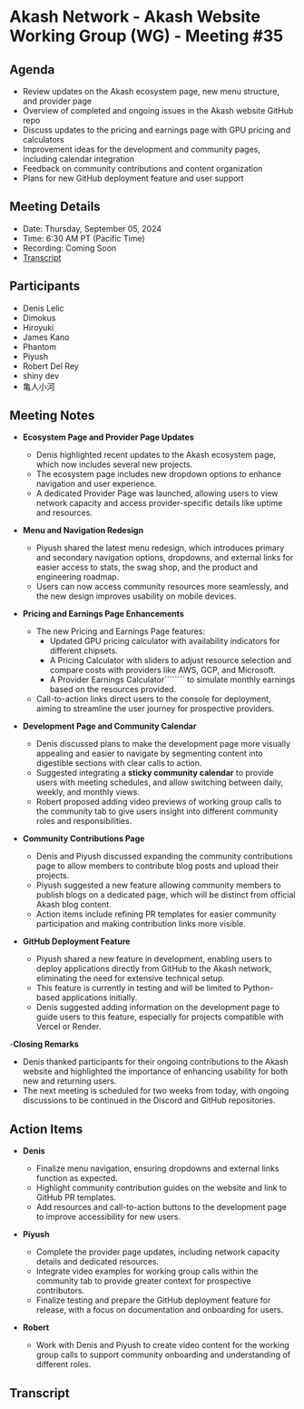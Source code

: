 # Akash Network - Akash Website Working Group (WG) - Meeting #35

## Agenda

- Review updates on the Akash ecosystem page, new menu structure, and provider page
- Overview of completed and ongoing issues in the Akash website GitHub repo
- Discuss updates to the pricing and earnings page with GPU pricing and calculators
- Improvement ideas for the development and community pages, including calendar integration
- Feedback on community contributions and content organization
- Plans for new GitHub deployment feature and user support

## Meeting Details
- Date: Thursday, September 05, 2024
- Time: 6:30 AM PT (Pacific Time)
- Recording: Coming Soon
- [Transcript](#Transcript)


## Participants

- Denis Lelic
- Dimokus
- Hiroyuki
- James Kano
- Phantom
- Piyush
- Robert Del Rey
- shiny dev
- 亀人小河


## Meeting Notes

- **Ecosystem Page and Provider Page Updates**
  - Denis highlighted recent updates to the Akash ecosystem page, which now includes several new projects.
  - The ecosystem page includes new dropdown options to enhance navigation and user experience.
  - A dedicated Provider Page was launched, allowing users to view network capacity and access provider-specific details like uptime and resources.

- **Menu and Navigation Redesign**
  - Piyush shared the latest menu redesign, which introduces primary and secondary navigation options, dropdowns, and external links for easier access to stats, the swag shop, and the product and engineering roadmap.
  - Users can now access community resources more seamlessly, and the new design improves usability on mobile devices.

- **Pricing and Earnings Page Enhancements**
  - The new Pricing and Earnings Page features:
    - Updated GPU pricing calculator with availability indicators for different chipsets.
    - A Pricing Calculator with sliders to adjust resource selection and compare costs with providers like AWS, GCP, and Microsoft.
    - A Provider Earnings Calculator```````` to simulate monthly earnings based on the resources provided.
  - Call-to-action links direct users to the console for deployment, aiming to streamline the user journey for prospective providers.

- **Development Page and Community Calendar**
  - Denis discussed plans to make the development page more visually appealing and easier to navigate by segmenting content into digestible sections with clear calls to action.
  - Suggested integrating a **sticky community calendar** to provide users with meeting schedules, and allow switching between daily, weekly, and monthly views.
  - Robert proposed adding video previews of working group calls to the community tab to give users insight into different community roles and responsibilities.

- **Community Contributions Page**
  - Denis and Piyush discussed expanding the community contributions page to allow members to contribute blog posts and upload their projects.
  - Piyush suggested a new feature allowing community members to publish blogs on a dedicated page, which will be distinct from official Akash blog content.
  - Action items include refining PR templates for easier community participation and making contribution links more visible.

- **GitHub Deployment Feature**
  - Piyush shared a new feature in development, enabling users to deploy applications directly from GitHub to the Akash network, eliminating the need for extensive technical setup.
  - This feature is currently in testing and will be limited to Python-based applications initially.
  - Denis suggested adding information on the development page to guide users to this feature, especially for projects compatible with Vercel or Render.

-**Closing Remarks**
- Denis thanked participants for their ongoing contributions to the Akash website and highlighted the importance of enhancing usability for both new and returning users.
- The next meeting is scheduled for two weeks from today, with ongoing discussions to be continued in the Discord and GitHub repositories.

## Action Items
- **Denis**
  - Finalize menu navigation, ensuring dropdowns and external links function as expected.
  - Highlight community contribution guides on the website and link to GitHub PR templates.
  - Add resources and call-to-action buttons to the development page to improve accessibility for new users.

- **Piyush**
  - Complete the provider page updates, including network capacity details and dedicated resources.
  - Integrate video examples for working group calls within the community tab to provide greater context for prospective contributors.
  - Finalize testing and prepare the GitHub deployment feature for release, with a focus on documentation and onboarding for users.

- **Robert**
  - Work with Denis and Piyush to create video content for the working group calls to support community onboarding and understanding of different roles.

## Transcript
